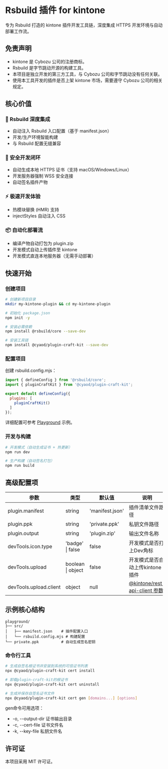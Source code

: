 # Rsbuild 插件 for kintone

专为 Rsbuild 打造的 kintone 插件开发工具链，深度集成 HTTPS 开发环境与自动部署工作流。

## 免责声明
- kintone 是 Cybozu 公司的注册商标。
- Rsbuild 是字节跳动开源的构建工具。
- 本项目是独立开发的第三方工具，与 Cybozu 公司和字节跳动没有任何关联。
- 使用本工具开发的插件是否上架 kintone 市场，需要遵守 Cybozu 公司的相关规定。

## 核心价值
### 🚀 Rsbuild 深度集成
- 自动注入 Rsbuild 入口配置（基于 manifest.json）
- 开发/生产环境智能构建
- 与 Rsbuild 配置无缝兼容

### 🔐 安全开发闭环
- 自动生成本地 HTTPS 证书（支持 macOS/Windows/Linux）
- 开发服务器强制 WSS 安全连接
- 自动签名插件产物

### ⚡ 极速开发体验
- 热模块替换 (HMR) 支持
- injectStyles 自动注入 CSS

### 📦 自动化部署流
- 编译产物自动打包为 plugin.zip
- 开发模式自动上传插件至 kintone
- 开发模式直连本地服务器（无需手动部署）

## 快速开始

### 创建项目
```bash
# 创建新项目目录
mkdir my-kintone-plugin && cd my-kintone-plugin

# 初始化 package.json
npm init -y

# 安装必需依赖
npm install @rsbuild/core --save-dev

# 安装工具链
npm install @cyaod/plugin-craft-kit --save-dev
```

### 配置项目
创建 rsbuild.config.mjs：

```javascript
import { defineConfig } from '@rsbuild/core';
import { pluginCraftKit } from '@cyaod/plugin-craft-kit';

export default defineConfig({
  plugins: [
    pluginCraftKit()
  ]
});
```
详细配置可参考 [Playground](./playground/rsbuild.config.mjs) 示例。

### 开发与构建
```bash
# 开发模式（自动生成证书 + 热更新）
npm run dev

# 生产构建（自动签名打包）
npm run build
```

## 高级配置项
| 参数 | 类型 | 默认值 | 说明 |
|------|------|--------|-----|
| plugin.manifest | string | 'manifest.json' | 插件清单文件路径 |
| plugin.ppk | string | 'private.ppk' | 私钥文件路径 |
| plugin.output | string | 'plugin.zip' | 输出文件名称 |
| devTools.icon.type | 'badge' \| false | false | 开发模式是否打上Dev角标 |
| devTools.upload | boolean \| object | false | 开发模式是否自动上传kintone插件 |
| devTools.upload.client | object | null | [@kintone/rest-api-client 参数](https://github.com/kintone/js-sdk/tree/main/packages/rest-api-client#parameters-for-kintonerestapiclient) |

## 示例核心结构
```
playground/
├── src/
│   ├── manifest.json    # 插件配置入口
│   └── rsbuild.config.mjs # 构建配置
└── private.ppk          # 自动生成签名密钥
```

### 命令行工具
```bash
# 生成自签名根证书并安装到系统的可信证书列表
npx @cyaod/plugin-craft-kit cert install

# 卸载plugin-craft-kit的根证书
npx @cyaod/plugin-craft-kit cert uninstall

# 生成并保存自签名证书文件
npx @cyaod/plugin-craft-kit cert gen [domains...] [options]
```

gen命令可用选项：

- -o, --output-dir <path> 证书输出目录
- -c, --cert-file <filename> 证书文件名
- -k, --key-file <filename> 私钥文件名

## 许可证

本项目采用 MIT 许可证。
